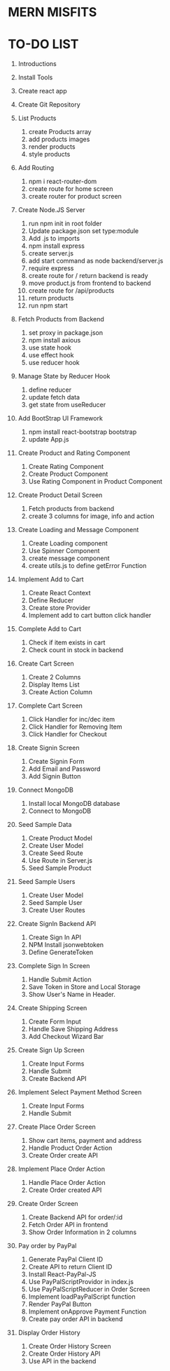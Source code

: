 # MERN MISFITS

# TO-DO LIST

1. Introductions

2. Install Tools

3. Create react app

4. Create Git Repository

5. List Products

   1. create Products array
   2. add products images
   3. render products
   4. style products

6. Add Routing

   1. npm i react-router-dom
   2. create route for home screen
   3. create router for product screen

7. Create Node.JS Server

   1. run npm init in root folder
   2. Update package.json set type:module
   3. Add .js to imports
   4. npm install express
   5. create server.js
   6. add start command as node backend/server.js
   7. require express
   8. create route for / return backend is ready
   9. move product.js from frontend to backend
   10. create route for /api/products
   11. return products
   12. run npm start

8. Fetch Products from Backend

   1. set proxy in package.json
   2. npm install axious
   3. use state hook
   4. use effect hook
   5. use reducer hook

9. Manage State by Reducer Hook

   1. define reducer
   2. update fetch data
   3. get state from useReducer

10. Add BootStrap UI Framework

    1. npm install react-bootstrap bootstrap
    2. update App.js

11. Create Product and Rating Component

    1. Create Rating Component
    2. Create Product Component
    3. Use Rating Component in Product Component

12. Create Product Detail Screen

    1. Fetch products from backend
    2. create 3 columns for image, info and action

13. Create Loading and Message Component

    1. Create Loading component
    2. Use Spinner Component
    3. create message component
    4. create utils.js to define getError Function

14. Implement Add to Cart

    1. Create React Context
    2. Define Reducer
    3. Create store Provider
    4. Implement add to cart button click handler

15. Complete Add to Cart

    1. Check if item exists in cart
    2. Check count in stock in backend

16. Create Cart Screen

    1. Create 2 Columns
    2. Display Items List
    3. Create Action Column

17. Complete Cart Screen

    1. Click Handler for inc/dec item
    2. Click Handler for Removing Item
    3. Click Handler for Checkout

18. Create Signin Screen

    1. Create Signin Form
    2. Add Email and Password
    3. Add Signin Button

19. Connect MongoDB

    1. Install local MongoDB database
    2. Connect to MongoDB

20. Seed Sample Data

    1. Create Product Model
    2. Create User Model
    3. Create Seed Route
    4. Use Route in Server.js
    5. Seed Sample Product

21. Seed Sample Users

    1. Create User Model
    2. Seed Sample User
    3. Create User Routes

22. Create SignIn Backend API

    1. Create Sign In API
    2. NPM Install jsonwebtoken
    3. Define GenerateToken

23. Complete Sign In Screen

    1. Handle Submit Action
    2. Save Token in Store and Local Storage
    3. Show User's Name in Header.

24. Create Shipping Screen

    1. Create Form Input
    2. Handle Save Shipping Address
    3. Add Checkout Wizard Bar

25. Create Sign Up Screen

    1. Create Input Forms
    2. Handle Submit
    3. Create Backend API

26. Implement Select Payment Method Screen

    1. Create Input Forms
    2. Handle Submit

27. Create Place Order Screen

    1. Show cart items, payment and address
    2. Handle Product Order Action
    3. Create Order create API

28. Implement Place Order Action

    1. Handle Place Order Action
    2. Create Order created API

29. Create Order Screen

    1. Create Backend API for order/:id
    2. Fetch Order API in frontend
    3. Show Order Information in 2 columns

30. Pay order by PayPal

    1. Generate PayPal Client ID
    2. Create API to return Client ID
    3. Install React-PayPal-JS
    4. Use PayPalScriptProvidor in index.js
    5. Use PayPalScriptReducer in Order Screen
    6. Implement loadPayPalScript function
    7. Render PayPal Button
    8. Implement onApprove Payment Function
    9. Create pay order API in backend

31. Display Order History
    1. Create Order History Screen
    2. Create Order History API
    3. Use API in the backend
